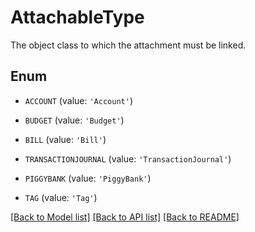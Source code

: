 # AttachableType

The object class to which the attachment must be linked.

## Enum

* `ACCOUNT` (value: `'Account'`)

* `BUDGET` (value: `'Budget'`)

* `BILL` (value: `'Bill'`)

* `TRANSACTIONJOURNAL` (value: `'TransactionJournal'`)

* `PIGGYBANK` (value: `'PiggyBank'`)

* `TAG` (value: `'Tag'`)

[[Back to Model list]](../README.md#documentation-for-models) [[Back to API list]](../README.md#documentation-for-api-endpoints) [[Back to README]](../README.md)


